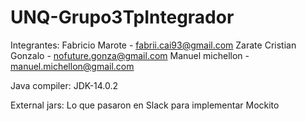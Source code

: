 # UNQ-Grupo3TpIntegrador

Integrantes:
Fabricio Marote - fabrii.cai93@gmail.com
Zarate Cristian Gonzalo - nofuture.gonza@gmail.com
Manuel michellon - manuel.michellon@gmail.com

Java compiler:
JDK-14.0.2

External jars:
Lo que pasaron en Slack para implementar Mockito
